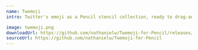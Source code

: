 ```yaml
---
name: Twemoji
intro: Twitter's emoji as a Pencil stencil collection, ready to drag-and-drop into your mockups.

image: twemoji.png
downloadUrl: https://github.com/nathanielw/Twemoji-for-Pencil/releases/latest
sourceUrl: https://github.com/nathanielw/Twemoji-for-Pencil
---
```

